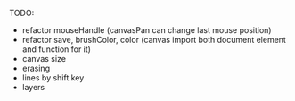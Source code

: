 TODO:
- refactor mouseHandle (canvasPan can change last mouse position)
- refactor save, brushColor, color (canvas import both document element and function for it)
- canvas size
- erasing
- lines by shift key
- layers
